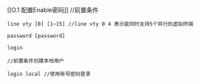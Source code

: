 [[O.1 配置Enable密码]] //前置条件

	line vty [0] [1~15] //line vty 0 4 表示能同时支持5个并行的虚拟终端

	password [password]

	login

	//前置条件创建本地用户

	login local //使用账号密码登录